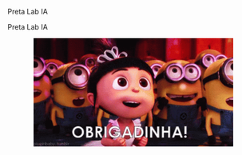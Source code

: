 Preta Lab IA


Preta Lab IA

<p align="center">
  <img src="assets/4269bc8b876d2c1da10fbc6e30a4b156.gif" alt="GIF animado" width="400">
</p>


